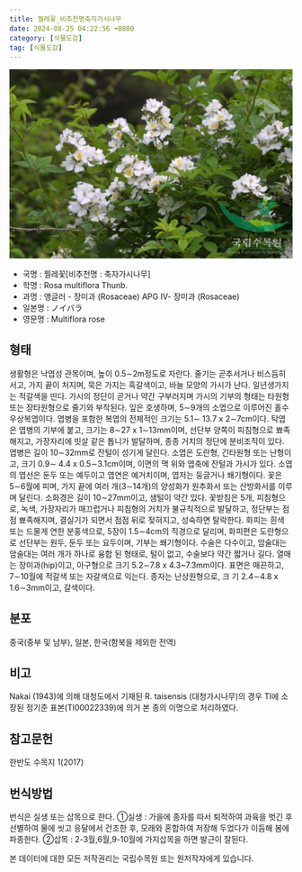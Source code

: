 ```yaml
---
title: 찔레꽃_비추천명축자가시나무
date: 2024-08-25 04:22:56 +0800
category: [식물도감]
tag: [식물도감]
---
```




![찔레꽃[비추천명 : 축자가시나무]](/assets/img/fileUpload/plants/basic/Rosaceae/Rosa/13151/1_th2.JPG)
- 국명 : 찔레꽃[비추천명 : 축자가시나무]
- 학명 : Rosa multiflora Thunb.
- 과명 : 앵글러 - 장미과 (Rosaceae) APG Ⅳ- 장미과 (Rosaceae)
- 일본명 : ノイバラ
- 영문명 : Multiflora rose


## 형태
생활형은 낙엽성 관목이며, 높이 0.5∼2m정도로 자란다. 줄기는 곧추서거나 비스듬히 서고, 가지 끝이 처지며, 묵은 가지는 흑갈색이고, 바늘 모양의 가시가 난다. 일년생가지는 적갈색을 띤다. 가시의 정단이 곧거나 약간 구부러지며 가시의 기부의 형태는 타원형 또는 장타원형으로 줄기와 부착된다. 잎은 호생하며, 5∼9개의 소엽으로 이루어진 홀수우상복엽이다. 엽병을 포함한 복엽의 전체적인 크기는 5.1∼ 13.7 x 2∼7cm이다. 탁엽은 엽병의 기부에 붙고, 크기는 8∼27 x 1∼13mm이며, 선단부 양쪽이 피침형으로 뾰족해지고, 가장자리에 빗살 같은 톱니가 발달하며, 종종 거치의 정단에 분비조직이 있다. 엽병은 길이 10∼32mm로 잔털이 성기게 달린다. 소엽은 도란형, 긴타원형 또는 난형이고, 크기 0.9∼ 4.4 x 0.5∼3.1cm이며, 이면의 맥 위와 엽축에 잔털과 가시가 있다. 소엽의 엽선은 둔두 또는 예두이고 엽연은 예거치이며, 엽저는 둥글거나 쐐기형이다. 꽃은 5∼6월에 피며, 가지 끝에 여러 개(3∼14개)의 양성화가 원추화서 또는 산방화서를 이루며 달린다. 소화경은 길이 10∼27mm이고, 샘털이 약간 있다. 꽃받침은 5개, 피침형으로, 녹색, 가장자리가 매끄럽거나 피침형의 거치가 불규칙적으로 발달하고, 정단부는 점점 뾰족해지며, 결실기가 되면서 점점 뒤로 젖혀지고, 성숙하면 탈락한다. 화피는 흰색 또는 드물게 연한 분홍색으로, 5장이 1.5∼4cm의 직경으로 달리며, 화피편은 도란형으로 선단부는 원두, 둔두 또는 요두이며, 기부는 쐐기형이다. 수술은 다수이고, 암술대는 암술대는 여러 개가 하나로 융합 된 형태로, 털이 없고, 수술보다 약간 짧거나 길다. 열매는 장미과(hip)이고, 아구형으로 크기 5.2∼7.8 x 4.3~7.3mm이다. 표면은 매끈하고, 7∼10월에 적갈색 또는 자갈색으로 익는다. 종자는 난상원형으로, 크 기 2.4∼4.8 x 1.6∼3mm이고, 갈색이다.
## 분포
중국(중부 및 남부), 일본, 한국(함북을 제외한 전역)
## 비고
Nakai (1943)에 의해 대청도에서 기재된 R. taisensis (대청가시나무)의 경우 TI에 소장된 정기준 표본(TI00022339)에 의거 본 종의 이명으로 처리하였다.
## 참고문헌
한반도 수목지 1(2017)
## 번식방법
번식은 실생 또는 삽목으로 한다.   ①실생 : 가을에 종자를 따서 퇴적하여 과육을 벗긴 후 선별하여 물에 씻고 응달에서 건조한 후, 모래와 혼합하여 저장해 두었다가 이듬해 봄에 파종한다.   ②삽목 : 2-3월,6월,9-10월에 가지삽목을 하면 발근이 잘된다. 







본 데이터에 대한 모든 저작권리는 국립수목원 또는 원저작자에게 있습니다.
